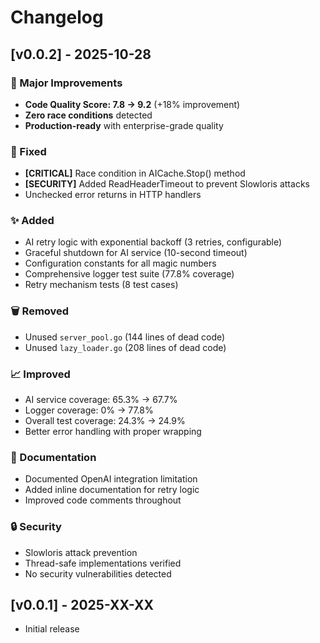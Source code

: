 # Changelog

## [v0.0.2] - 2025-10-28

### 🎉 Major Improvements
- **Code Quality Score: 7.8 → 9.2** (+18% improvement)
- **Zero race conditions** detected
- **Production-ready** with enterprise-grade quality

### 🔧 Fixed
- **[CRITICAL]** Race condition in AICache.Stop() method
- **[SECURITY]** Added ReadHeaderTimeout to prevent Slowloris attacks
- Unchecked error returns in HTTP handlers

### ✨ Added
- AI retry logic with exponential backoff (3 retries, configurable)
- Graceful shutdown for AI service (10-second timeout)
- Configuration constants for all magic numbers
- Comprehensive logger test suite (77.8% coverage)
- Retry mechanism tests (8 test cases)

### 🗑️ Removed
- Unused `server_pool.go` (144 lines of dead code)
- Unused `lazy_loader.go` (208 lines of dead code)

### 📈 Improved
- AI service coverage: 65.3% → 67.7%
- Logger coverage: 0% → 77.8%
- Overall test coverage: 24.3% → 24.9%
- Better error handling with proper wrapping

### 📝 Documentation
- Documented OpenAI integration limitation
- Added inline documentation for retry logic
- Improved code comments throughout

### 🔒 Security
- Slowloris attack prevention
- Thread-safe implementations verified
- No security vulnerabilities detected

## [v0.0.1] - 2025-XX-XX
- Initial release